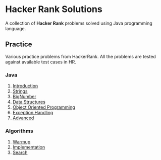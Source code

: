# Hacker Rank Solutions

A collection of **Hacker Rank** problems solved using Java programming language.

## Practice

Various practice problems from HackerRank. All the problems are tested against available test cases in HR.

### Java

1. [Introduction](src/main/java/com/dsaninja/hr/practice/java/introduction)
2. [Strings](src/main/java/com/dsaninja/hr/practice/java/strings)
3. [BigNumber](src/main/java/com/dsaninja/hr/practice/java/bignumbers)
4. [Data Structures](src/main/java/com/dsaninja/hr/practice/java/datastructures)
5. [Object Oriented Programming](src/main/java/com/dsaninja/hr/practice/java/oops)
6. [Exception Handling](src/main/java/com/dsaninja/hr/practice/java/exceptions)
7. [Advanced](src/main/java/com/dsaninja/hr/practice/java/advanced)

### Algorithms

1. [Warmup](src/main/java/com/dsaninja/hr/practice/algorithms/warmup)
2. [Implementation](src/main/java/com/dsaninja/hr/practice/algorithms/implementation)
3. [Search](src/main/java/com/dsaninja/hr/practice/algorithms/search)